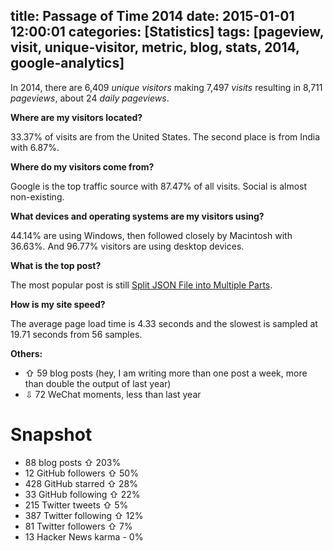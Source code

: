 title: Passage of Time 2014
date: 2015-01-01 12:00:01
categories: [Statistics]
tags: [pageview, visit, unique-visitor, metric, blog, stats, 2014, google-analytics]
---

In 2014, there are 6,409 _unique visitors_ making 7,497 _visits_ resulting in 8,711 _pageviews_, about 24 _daily pageviews_.


**Where are my visitors located?**

33.37% of visits are from the United States. The second place is from India with 6.87%.


**Where do my visitors come from?**

Google is the top traffic source with 87.47% of all visits. Social is almost non-existing.


**What devices and operating systems are my visitors using?**

44.14% are using Windows, then followed closely by Macintosh with 36.63%. And 96.77% visitors are using desktop devices.


**What is the top post?**

The most popular post is still [Split JSON File into Multiple Parts][1].


**How is my site speed?**

The average page load time is 4.33 seconds and the slowest is sampled at 19.71 seconds from 56 samples.

<!-- more -->


**Others:**

- ⇧ 59 blog posts (hey, I am writing more than one post a week, more than double the output of last year)
- ⇩ 72 WeChat moments, less than last year


# Snapshot

- 88 blog posts ⇧ 203%
- 12 GitHub followers ⇧ 50%
- 428 GitHub starred ⇧ 28%
- 33 GitHub following ⇧ 22%
- 215 Twitter tweets ⇧ 5%
- 387 Twitter following ⇧ 12%
- 81 Twitter followers ⇧ 7%
- 13 Hacker News karma - 0%


[1]: /2013/12/19/split-json-file-into-multiple-parts/
